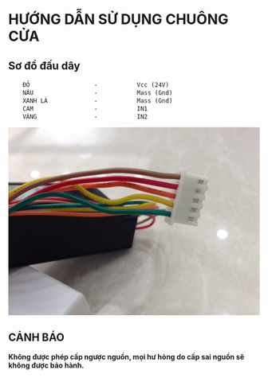 # HƯỚNG DẪN SỬ DỤNG CHUÔNG CỬA
## Sơ đồ đấu dây
		ĐỎ					-			Vcc (24V)
		NÂU					-			Mass (Gnd)
		XANH LÁ				-			Mass (Gnd)
		CAM 				- 			IN1
		VÀNG				-			IN2
![](./assets/header5.PNG)
## **CẢNH BÁO**
**Không được phép cấp ngược nguồn, mọi hư hỏng do cấp sai nguồn sẽ không được bảo hành.**
